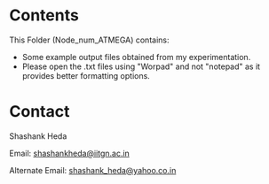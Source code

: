 Contents
=========
This Folder (Node_num_ATMEGA) contains:
* Some example output files obtained from my experimentation.
* Please open the .txt files using "Worpad" and not "notepad" as it provides better formatting options.

Contact
===============================================================
Shashank Heda 

Email: 
shashankheda@iitgn.ac.in

Alternate Email: 
shashank_heda@yahoo.co.in

